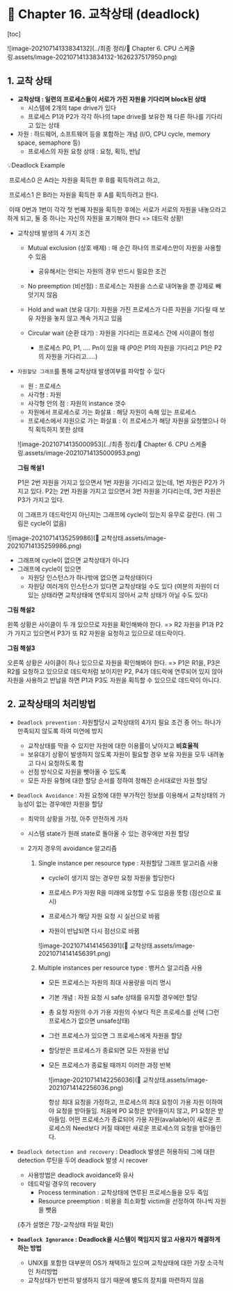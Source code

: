 # 📙 Chapter 16. 교착상태 (deadlock)

[toc]

![image-20210714133834132](../최종 정리/📙 Chapter 6. CPU 스케줄링.assets/image-20210714133834132-1626237517950.png)



## 1. 교착 상태

- **교착상태 : 일련의 프로세스들이 서로가 가진 자원을 기다리며 block된 상태**
  - 시스템에 2개의 tape drive가 있다
  - 프로세스 P1과 P2가 각각 하나의 tape drive를 보유한 채 다른 하나를 기다리고 있는 상태
- 자원 : 하드웨어, 소프트웨어 등을  포함하는 개념 (I/O, CPU cycle, memory space, semaphore 등)
  - 프로세스의 자원 요청 상태 : 요청, 획득, 반납

:bulb:Deadlock Example

​	프로세스0 은 A라는 자원을 획득한 후 B를 획득하려고 하고,

​	프로세스1 은 B라는 자원을 획득한 후 A를 획득하려고 한다.

​	이때 0번과 1번이 각각 첫 번째 자원을 획득한 후에는 서로가 서로의 자원을 내놓으라고 하게 되고, 둘 중 하나는 자신의 자원을 포기해야 한다 => 데드락 상황!



- 교착상태 발생의 4 가지 조건

  - Mutual exclusion (상호 배제) : 매 순간 하나의 프로세스만이 자원을 사용할 수 있음

    - 공유해서는 안되는 자원의 경우 반드시 필요한 조건

  - No preemption (비선점) : 프로세스는 자원을 스스로 내어놓을 뿐 강제로 빼앗기지 않음

  - Hold and wait (보유 대기): 자원을 가진 프로세스가 다른 자원을 기다릴 때 보유 자원을 놓지 않고 계속 가지고 있음

  - Circular wait (순환 대기) : 자원을 기다리는 프로세스 간에 사이클이 형성

    - 프로세스 P0, P1, .... Pn이 있을 때 (P0은 P1의 자원을 기다리고 P1은 P2의 자원을 기다리고.....)

    

- `자원할당 그래프`를 통해 교착상태 발생여부를 파악할 수 있다

  - 원 : 프로세스
  - 사각형 : 자원
  - 사각형 안의 점 : 자원의 instance 갯수
  - 자원에서 프로세스로 가는 화살표 : 해당 자원이 속해 있는 프로세스
  - 프로세스에서 자원으로 가는 화살표 : 이 프로세스가 해당 자원을 요청했으나 아직 획득하지 못한 상태
  
  ![image-20210714135000953](../최종 정리/📙 Chapter 6. CPU 스케줄링.assets/image-20210714135000953.png)
  
  **그림 해설1**
  
  P1은 2번 자원을 가지고 있으면서 1번 자원을 기다리고 있는데, 1번 자원은 P2가 가지고 있다. P2는 2번 자원을 가지고 있으면서 3번 자원을 기다리는데, 3번 자원은 P3가 가지고 있다.
  
  이 그래프가 데드락인지 아닌지는 그래프에 cycle이 있는지 유무로 갈린다. (위 그림은 cycle이 없음)

![image-20210714135259986](📙 교착상태.assets/image-20210714135259986.png)

- 그래프에 cycle이 없으면 교착상태가 아니다
- 그래프에 cycle이 있으면 
  - 자원당 인스턴스가 하나밖에 없으면 교착상태이다 
  - 자원당 여러개의 인스턴스가 있다면 교착상태일 수도 있다 (여분의 자원이 더 있는 상태라면 교착상태에 연루되지 않아서 교착 상태가 아닐 수도 있다)

**그림 해설2**

왼쪽 상황은 사이클이 두 개 있으므로 자원을 확인해봐야 한다. => R2 자원을 P1과 P2가 가지고 있으면서 P3가 또 R2 자원을 요청하고 있으므로 데드락이다.

**그림 해설3**

오른쪽 상황은 사이클이 하나 있으므로 자원을 확인해봐야 한다. => P1은 R1을, P3은 R2를 요청하고 있으므로 데드락처럼 보이지만 P2, P4가 데드락에 연루되어 있지 않아 자원을 사용하고 반납을 하면 P1과 P3도 자원을 획득할 수 있으므로 데드락이 아니다.

## 2. 교착상태의 처리방법

- `Deadlock prevention` : 자원할당시 교착상태의 4가지 필요 조건 중 어느 하나가 만족되지 않도록 하여 미연에 방지

  - 교착상태를 막을 수 있지만 자원에 대한 이용률이 낮아지고 **비효율적**
  - 보유대기 상황이 발생하지 않도록 자원이 필요할 경우 보유 자원을 모두 내려놓고 다시 요청하도록 함
  - 선점 방식으로 자원을 뺏아올 수 있도록
  - 모든 자원 유형에 대한 할당 순서를 정하여 정해진 순서대로만 자원 할당

  

- `Deadlock Avoidance` : 자원 요청에 대한 부가적인 정보를 이용해서 교착상태의 가능성이 없는 경우에만 자원을 할당

  - 최악의 상황을 가정, 아주 안전하게 가자

  - 시스템 state가 원래 state로 돌아올 수 있는 경우에만 자원 할당

  - 2가지 경우의 avoidance 알고리즘

    1. Single instance per resource type : 자원할당 그래프 알고리즘 사용

       - cycle이 생기지 않는 경우만 요청 자원을 할당한다

       - 프로세스 P가 자원 R을 미래에 요청할 수도 있음을 뜻함 (점선으로 표시)
       - 프로세스가 해당 자원 요청 시 실선으로 바뀜 
       - 자원이 반납되면 다시 점선으로 바뀜

       ![image-20210714141456391](📙 교착상태.assets/image-20210714141456391.png)

    2. Multiple instances per resource type : 뱅커스 알고리즘 사용

       - 모든 프로세스는 자원의 최대 사용량을 미리 명시

       - 기본 개념 : 자원 요청 시 safe 상태를 유지할 경우에만 할당

       - 총 요청 자원의 수가 가용 자원의 수보다 적은 프로세스를 선택 (그런 프로세스가 없으면 unsafe상태)

       - 그런 프로세스가 있으면 그 프로세스에게 자원을 할당

       - 할당받은 프로세스가 종료되면 모든 자원을 반납

       - 모든 프로세스가 종료될 때까지 이러한 과정 반복

         ![image-20210714142256036](📙 교착상태.assets/image-20210714142256036.png)

         항상 최대 요청을 가정하고, 프로세스의 최대 요청이 가용 자원 이하여야 요청을 받아들임. 처음에 P0 요청은 받아들이지 않고, P1 요청은 받아들임. 어떤 프로세스가 종료되어 가용 자원(available)이 새로운 프로세스의 Need보다 커질 때에만 새로운 프로세스의 요청을 받아들인다.

- `Deadlock detection and recovery` : Deadlock 발생은 허용하되 그에 대한 detection 루틴을 두어 deadlock 발생 시 recover

  - 사용방법은 deadlock avoidance와 유사
  - 데드락일 경우의 recovery
    - Process termination : 교착상태에 연루된 프로세스들을 모두 죽임
    - Resource preemption : 비용을 최소화할 victim을 선정하여 하나씩 자원을 뺏음

  (추가 설명은 7장-교착상태 파일 확인)

- **`Deadlock Ignorance` : Deadlock을 시스템이 책임지지 않고 사용자가 해결하게 하는 방법**

  - UNIX를 포함한 대부분의 OS가 채택하고 있으며 교착상태에 대한 가장 소극적인 처리방법
  - 교착상태가 빈번히 발생하지 않기 때문에 별도의 장치를 마련하지 않음

